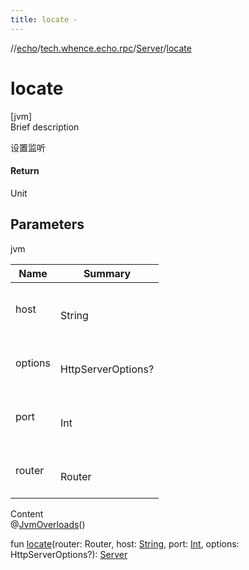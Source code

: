 ```yaml
---
title: locate -
---
```

//[echo](../../index.md)/[tech.whence.echo.rpc](../index.md)/[Server](index.md)/[locate](locate.md)



# locate  
[jvm]  
Brief description  


设置监听



#### Return  


Unit



## Parameters  
  
jvm  
  
|  Name|  Summary| 
|---|---|
| host| <br><br>String<br><br>
| options| <br><br>HttpServerOptions?<br><br>
| port| <br><br>Int<br><br>
| router| <br><br>Router<br><br>
  
  
Content  
@[JvmOverloads](https://kotlinlang.org/api/latest/jvm/stdlib/kotlin.jvm/-jvm-overloads/index.html)()  
  
fun [locate](locate.md)(router: Router, host: [String](https://kotlinlang.org/api/latest/jvm/stdlib/kotlin/-string/index.html), port: [Int](https://kotlinlang.org/api/latest/jvm/stdlib/kotlin/-int/index.html), options: HttpServerOptions?): [Server](index.md)  



